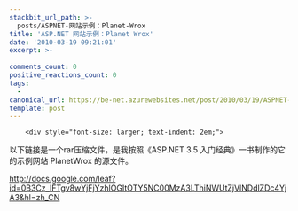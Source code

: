 ```yaml
---
stackbit_url_path: >-
  posts/ASPNET-网站示例：Planet-Wrox
title: 'ASP.NET 网站示例：Planet Wrox'
date: '2010-03-19 09:21:01'
excerpt: >-
  
comments_count: 0
positive_reactions_count: 0
tags: 
  - 
canonical_url: https://be-net.azurewebsites.net/post/2010/03/19/ASPNET-网站示例：Planet-Wrox
template: post
---
```


        <div style="font-size: larger; text-indent: 2em;">
<p>以下链接是一个rar压缩文件，是我按照《ASP.NET 3.5 入门经典》一书制作的它的示例网站 PlanetWrox 的源文件。</p>
<p><a href="http://docs.google.com/leaf?id=0B3Cz_IFTgv8wYjFjYzhlOGItOTY5NC00MzA3LThiNWUtZjVlNDdlZDc4YjA3&amp;hl=zh_CN">http://docs.google.com/leaf?id=0B3Cz_IFTgv8wYjFjYzhlOGItOTY5NC00MzA3LThiNWUtZjVlNDdlZDc4YjA3&amp;hl=zh_CN</a></p>
</div>
      